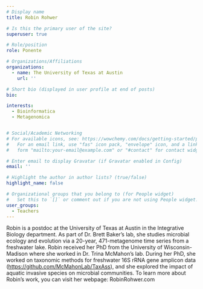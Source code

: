 ```yaml
---
# Display name
title: Robin Rohwer

# Is this the primary user of the site?
superuser: true

# Role/position
role: Ponente 

# Organizations/Affiliations
organizations:
  - name: The University of Texas at Austin
    url: ''

# Short bio (displayed in user profile at end of posts)
bio:

interests:
  - Bioinformatica
  - Metagenomica


# Social/Academic Networking
# For available icons, see: https://wowchemy.com/docs/getting-started/page-builder/#icons
#   For an email link, use "fas" icon pack, "envelope" icon, and a link in the
#   form "mailto:your-email@example.com" or "#contact" for contact widget.

# Enter email to display Gravatar (if Gravatar enabled in Config)
email: ''

# Highlight the author in author lists? (true/false)
highlight_name: false

# Organizational groups that you belong to (for People widget)
#   Set this to `[]` or comment out if you are not using People widget.
user_groups:
  - Teachers
---
```


Robin is a postdoc at the University of Texas at Austin in the Integrative Biology department. As part of Dr. Brett Baker’s lab, she studies microbial ecology and evolution via a 20-year, 471-metagenome time series from a freshwater lake. Robin received her PhD from the University of Wisconsin-Madison where she worked in Dr. Trina McMahon’s lab. During her PhD, she worked on taxonomic methods for freshwater 16S rRNA gene amplicon data (https://github.com/McMahonLab/TaxAss), and she explored the impact of aquatic invasive species on microbial communities. To learn more about Robin’s work, you can visit her webpage: RobinRohwer.com
